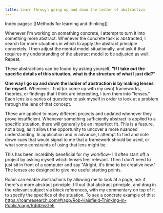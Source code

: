```yaml
---
title: Learn through going up and down the ladder of abstraction
---
```

Index pages:: [[Methods for learning and thinking]]

Whenever I'm working on something concrete, I attempt to turn it into something more abstract. Whenever the concrete task is abstracted, I search for more situations in which to apply the abstract principle concretely. I then adjust the mental model situationally, and ask if that requires my understanding of the abstract model to be adjusted as well. Repeat.

These abstractions can be found by asking yourself, **"If I take out the specific details of this situation, what is the structure of what I just did?"**

**One way I go up and down the ladder of abstraction is by making lenses for myself.** Whenever I find (or come up with my own) frameworks, theories, or findings that I think are interesting, I turn them into "lenses." Each lens is a series of questions to ask myself in order to look at a problem through the lens of that concept.

These are applied to many different projects and updated whenever they prove insufficient. Whenever something sufficiently abstract is applied to a specific situation, there will generally be an imperfect fit. This is a feature, not a bug, as it allows the opportunity to uncover a more nuanced understanding. In application and in advance, I attempt to find and note down cues that would signal to me that a framework should be used, or what some constraints of using that lens might be.

This has been incredibly beneficial for my workflow- I'll often start off a project by asking myself which lenses feel relevant. Then I don't need to just sit in front of a computer and say "Alright, it's time to be creative now." The lenses are designed to give me useful starting points.

Roam can enable abstractions by allowing me to look at a page, ask if there's a more abstract principle, fill out that abstract principle, and drag in the relevant subject via block references, with my commentary on top of it to specify the specifics of the situation. To see a concrete example of this: https://roamresearch.com/#/app/Rob-Haisfield-Thinking-in-Public/page/R46bhsGeE 
